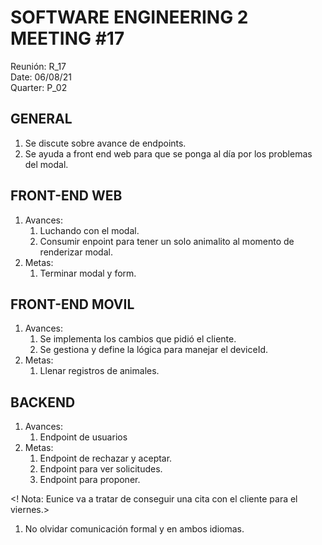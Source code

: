# SOFTWARE ENGINEERING 2 MEETING #17
Reunión: R_17<br>
Date: 06/08/21<br>
Quarter: P_02<br>

<!-- ================================================== [CONTENIDO] ================================================= -->

## GENERAL 
1. Se discute sobre avance de endpoints.
2. Se ayuda a front end web para que se ponga al día por los problemas del modal.

## FRONT-END WEB
1. Avances: 
    1. Luchando con el modal.
    2. Consumir enpoint para tener un solo animalito al momento de renderizar modal.
2. Metas:
    1. Terminar modal y form.

## FRONT-END MOVIL
1. Avances:
    1. Se implementa los cambios que pidió el cliente.
    2. Se gestiona y define la lógica para manejar el deviceId.
2. Metas:
    1. Llenar registros de animales.

## BACKEND
1. Avances: 
    1. Endpoint de usuarios
2. Metas: 
    1. Endpoint de rechazar y aceptar.
    2. Endpoint para ver solicitudes.
    3. Endpoint para proponer.



<! Nota: Eunice va a tratar de conseguir una cita con el cliente para el viernes.>
1. No olvidar comunicación formal y en ambos idiomas.
